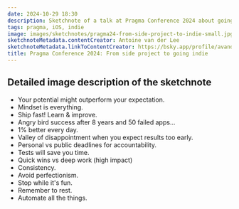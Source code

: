 ```yaml
---
date: 2024-10-29 18:30
description: Sketchnote of a talk at Pragma Conference 2024 about going indie.
tags: pragma, iOS, indie
image: images/sketchnotes/pragma24-from-side-project-to-indie-small.jpg
sketchnoteMetadata.contentCreator: Antoine van der Lee 
sketchnoteMetadata.linkToContentCreator: https://bsky.app/profile/avanderlee.com
title: Pragma Conference 2024: From side project to going indie
---
```


## Detailed image description of the sketchnote

- Your potential might outperform your expectation.
- Mindset is everything.
- Ship fast! Learn & improve.
- Angry bird success after 8 years and 50 failed apps...
- 1% better every day.
- Valley of disappointment when you expect results too early.
- Personal vs public deadlines for accountability.
- Tests will save you time.
- Quick wins vs deep work (high impact)
- Consistency.
- Avoid perfectionism.
- Stop while it's fun.
- Remember to rest.
- Automate all the things.
